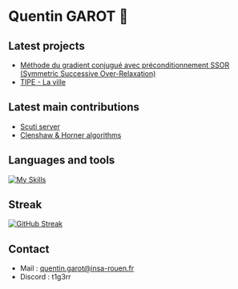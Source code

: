 # Quentin GAROT 👋

## Latest projects
- [Méthode du gradient conjugué avec préconditionnement SSOR (Symmetric Successive Over-Relaxation)](https://github.com/QGarot/grad-conj)
- [TIPE - La ville](https://github.com/QGarot/tipe-la-ville)

## Latest main contributions
- [Scuti server](https://github.com/QGarot/scuti-server)
- [Clenshaw & Horner algorithms](https://github.com/Iphinis/Evaluation_polynome)

## Languages and tools
[![My Skills](https://skillicons.dev/icons?i=python,java,c,fortran,mysql,idea,git,github)](https://skillicons.dev)

## Streak
[![GitHub Streak](https://streak-stats.demolab.com/?user=qgarot&mode=weekly)](https://git.io/streak-stats)

## Contact
- Mail : quentin.garot@insa-rouen.fr
- Discord : t1g3rr
